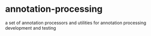 # annotation-processing
a set of annotation processors and utilities for annotation processing development and testing
